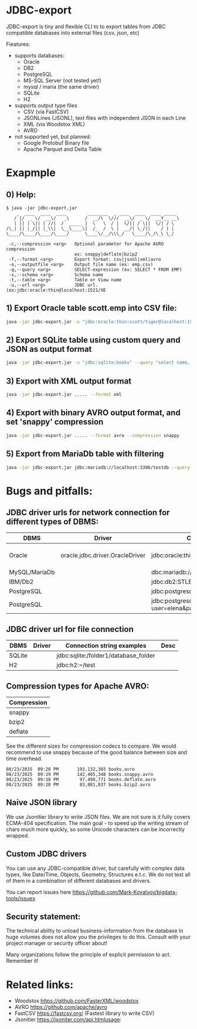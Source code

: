 # JDBC-export

JDBC-export is tiny and flexible CLI to to export tables from JDBC compatible databases into external files (csv, json, etc)

Fieatures:
- supports databases:
  - Oracle
  - DB2 
  - PostgreSQL
  - MS-SQL Server (not tested yet!)
  - mysql / maria (the same driver)
  - SQLite
  - H2
- supports output type files
  - CSV (via FastCSV)
  - JSONLines (JSONL), text files with independent JSON in each Line
  - XML (via Woodstox XML)
  - AVRO
- not supported yet, but planned:
  - Google Protobuf Binary file
  - Apache Parquet and Delta Table

# Exapmple

## 0) Help:
```
$ java -jar jdbc-export.jar
    _  ____  ____  ____        ________  _ ____  ____  ____ _____
   / |/  _ \/  __\/   _\      /  __/\  \///  __\/  _ \/  __Y__ __\
   | || | \|| | //|  /  _____ |  \   \  / |  \/|| / \||  \/| / \
/\_| || |_/|| |_\\|  \__\____\|  /_  /  \ |  __/| \_/||    / | |
\____/\____/\____/\____/      \____\/__/\\\_/   \____/\_/\_\ \_/

 -c,--compression <arg>   Optional parameter for Apache AVRO compression
                          ex: snappy|deflate|bzip2
 -f,--format <arg>        Export format: csv|jsonl|xml|avro
 -o,--outputfile <arg>    Output file name (ex: emp.csv)
 -q,--query <arg>         SELECT-expression (ex: SELECT * FROM EMP)
 -s,--schema <arg>        Schema name
 -t,--table <arg>         Table or View name
 -u,--url <arg>           JDBC url. (ex:jdbc:oracle:thin@localhost:1521/XE
```

## 1) Export Oracle table scott.emp into CSV file:

```bash
java -jar jdbc-export.jar -u "jdbc:oracle:thin:scott/tiger@localhost:1521/ORCL" --schema scott --table emp --outputfile emp.csv --format csv
```

## 2) Export SQLite table using custom query and JSON as output format

```bash
java -jar jdbc-export.jar -u "jdbc:sqlite:books" --query "select name, sha1, size from books" --outputfile books.jsonl --format jsonl
```

## 3) Export with XML output format
```bash
java -jar jdbc-export.jar ..... --format xml
```

## 4) Export with binary AVRO output format, and set 'snappy' compression
```bash
java -jar jdbc-export.jar ..... --format avro --compression snappy
```

## 5) Export from MariaDb table with filtering 
```sh
java -jar jdbc-export.jar jdbc:mariadb://localhost:3306/testdb --query "select name, id from clients where category = '141'" .....
```

# Bugs and pitfalls:

## JDBC driver urls for network connection for different types of DBMS:
| DBMS          | Driver                          | Connection string examples                                              | Desc                    |
|---------------|---------------------------------|-------------------------------------------------------------------------|-------------------------|
| Oracle        | oracle.jdbc.driver.OracleDriver | jdbc:oracle:thin:scott/tiger@localhost:1521/ORCL                        | ORCL is a test database 
| MySQL/MariaDb |                                 | dbc:mariadb://localhost:3306/testdb                                     |
| IBM/Db2       |                                 | jdbc:db2:STLEC1:user=dbadm;password=dbadm                               |
| PostgreSQL    |                                 | jdbc:postgresql://localhost:5455/your_database_name                     |     
| PostgreSQL    |                                 | jdbc:postgresql://buh.account.org:5455/sklad??user=elena&password=***** | Credentials             |  

## JDBC driver url for file connection
| DBMS   | Driver | Connection string examples           | Desc                    |
|--------|--------|--------------------------------------|-------------------------|
| SQLite |        | jdbc:sqlite:/folder1/database_folder |
| H2     |        | jdbc:h2:~/test                       |

## Compression types for Apache AVRO:
| Compression |
|-------------|
| snappy      |
| bzip2       |
| deflate     |

See the different sizes for compression codecs to compare. We would recommend to use snappy because of 
the good balance between size and time overhead.

```
08/23/2025  09:20 PM       193,132,303 books.avro
08/23/2025  09:19 PM       142,405,348 books.snappy.avro
08/23/2025  09:18 PM        97,498,771 books.deflate.avro
08/23/2025  09:20 PM        83,081,037 books.bzip2.avro
```

## Naive JSON library

We use Jsonitier library to write JSON files. We are not sure is it fully covers ECMA-404 specification. 
The main goal - to speed up the writing stream of chars much more quickly, so some Unicode characters can be incorrectly wrapped.

## Custom JDBC drivers

You can use any JDBC-compatible driver, but carefully with complex data types, like Date/Time, Objects, Geometry, Structures e.t.c.
We do not test all of them in a combination of different databases and drivers.

You can report issues here https://github.com/Mark-Kovalyov/bigdata-tools/issues

## Security statement:

The technical ability to unload business-information from the database in huge volumes 
does not allow you the privileges to do this. Consult with your project manager
or security officer about!

Many organizations follow the principle of explicit permission to act. Remember it!

# Related links:

- Woodstox https://github.com/FasterXML/woodstox
- AVRO https://github.com/apache/avro
- FastCSV https://fastcsv.org/ (Fastest library to write CSV)
- Jsonitier https://jsoniter.com/api.htmlusage:


